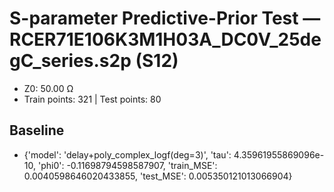 # S-parameter Predictive-Prior Test — RCER71E106K3M1H03A_DC0V_25degC_series.s2p (S12)
- Z0: 50.00 Ω
- Train points: 321  |  Test points: 80

## Baseline
- {'model': 'delay+poly_complex_logf(deg=3)', 'tau': 4.35961955869096e-10, 'phi0': -0.11698794598587907, 'train_MSE': 0.0040598646020433855, 'test_MSE': 0.005350121013066904}